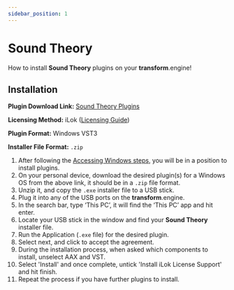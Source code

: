 ```yaml
---
sidebar_position: 1
---
```


# Sound Theory

How to install **Sound Theory** plugins on your **transform**.engine!

## Installation

**Plugin Download Link:** [Sound Theory Plugins](https://www.soundtheory.com/support)

**Licensing Method:** iLok ([Licensing Guide](../ilok.md))

**Plugin Format:** Windows VST3

**Installer File Format:** `.zip`

1. After following the [Accessing Windows steps](../installation.md#accessing-the-plugin-host-to-install-plugins), you will be in a position to install plugins.
2. On your personal device, download the desired plugin(s) for a Windows OS from the above link, it should be in a `.zip` file format.
3. Unzip it, and copy the `.exe` installer file to a USB stick.
4. Plug it into any of the USB ports on the **transform**.engine.
5. In the search bar, type ‘This PC’, it will find the ‘This PC’ app and hit enter.
6. Locate your USB stick in the window and find your **Sound Theory** installer file.
7. Run the Application (`.exe` file) for the desired plugin.
8. Select next, and click to accept the agreement.
9. During the installation process, when asked which components to install, unselect AAX and VST.
10. Select 'Install' and once complete, untick 'Install iLok License Support' and hit finish.
11. Repeat the process if you have further plugins to install.
